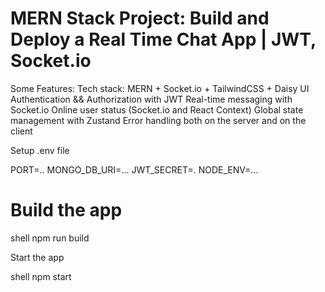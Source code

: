 # MERN Stack Project: Build and Deploy a Real Time Chat App | JWT, Socket.io



Some Features:
 Tech stack: MERN + Socket.io + TailwindCSS + Daisy UI
 Authentication && Authorization with JWT
 Real-time messaging with Socket.io
 Online user status (Socket.io and React Context)
 Global state management with Zustand
 Error handling both on the server and on the client


Setup .env file

PORT=..
MONGO_DB_URI=...
JWT_SECRET=.
NODE_ENV=...



# Build the app
  shell
npm run build

Start the app


shell
npm start

